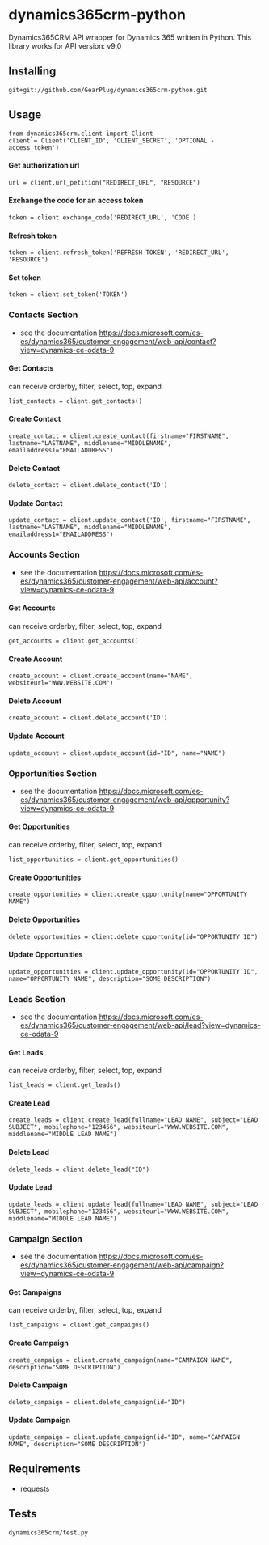 # dynamics365crm-python
Dynamics365CRM API wrapper for Dynamics 365 written in Python.
This library works for API version: v9.0

## Installing
```
git+git://github.com/GearPlug/dynamics365crm-python.git
```

## Usage
```
from dynamics365crm.client import Client
client = Client('CLIENT_ID', 'CLIENT_SECRET', 'OPTIONAL - access_token')
```
#### Get authorization url
```
url = client.url_petition("REDIRECT_URL", "RESOURCE")
```

#### Exchange the code for an access token
```
token = client.exchange_code('REDIRECT_URL', 'CODE')
```

#### Refresh token
```
token = client.refresh_token('REFRESH TOKEN', 'REDIRECT_URL', 'RESOURCE')
```

#### Set token
```
token = client.set_token('TOKEN')
```

### Contacts Section
- see the documentation https://docs.microsoft.com/es-es/dynamics365/customer-engagement/web-api/contact?view=dynamics-ce-odata-9

#### Get Contacts
can receive orderby, filter, select, top, expand
```
list_contacts = client.get_contacts()
```

#### Create Contact
```
create_contact = client.create_contact(firstname="FIRSTNAME", lastname="LASTNAME", middlename="MIDDLENAME", emailaddress1="EMAILADDRESS")
```

#### Delete Contact
```
delete_contact = client.delete_contact('ID')
```

#### Update Contact
```
update_contact = client.update_contact('ID', firstname="FIRSTNAME", lastname="LASTNAME", middlename="MIDDLENAME", emailaddress1="EMAILADDRESS")
```

### Accounts Section
- see the documentation https://docs.microsoft.com/es-es/dynamics365/customer-engagement/web-api/account?view=dynamics-ce-odata-9

#### Get Accounts
can receive orderby, filter, select, top, expand
```
get_accounts = client.get_accounts()
```

#### Create Account
```
create_account = client.create_account(name="NAME", websiteurl="WWW.WEBSITE.COM")
```

#### Delete Account
```
create_account = client.delete_account('ID')
```

#### Update Account
```
update_account = client.update_account(id="ID", name="NAME")
```

### Opportunities Section
- see the documentation https://docs.microsoft.com/es-es/dynamics365/customer-engagement/web-api/opportunity?view=dynamics-ce-odata-9

#### Get Opportunities
can receive orderby, filter, select, top, expand
```
list_opportunities = client.get_opportunities()
```

#### Create Opportunities
```
create_opportunities = client.create_opportunity(name="OPPORTUNITY NAME")
```

#### Delete Opportunities
```
delete_opportunities = client.delete_opportunity(id="OPPORTUNITY ID")
```

#### Update Opportunities
```
update_opportunities = client.update_opportunity(id="OPPORTUNITY ID", name="OPPORTUNITY NAME", description="SOME DESCRIPTION")
```

### Leads Section
- see the documentation https://docs.microsoft.com/es-es/dynamics365/customer-engagement/web-api/lead?view=dynamics-ce-odata-9

#### Get Leads
can receive orderby, filter, select, top, expand
```
list_leads = client.get_leads()
```

#### Create Lead
```
create_leads = client.create_lead(fullname="LEAD NAME", subject="LEAD SUBJECT", mobilephone="123456", websiteurl="WWW.WEBSITE.COM", middlename="MIDDLE LEAD NAME")
```

#### Delete Lead
```
delete_leads = client.delete_lead("ID")
```

#### Update Lead
```
update_leads = client.update_lead(fullname="LEAD NAME", subject="LEAD SUBJECT", mobilephone="123456", websiteurl="WWW.WEBSITE.COM", middlename="MIDDLE LEAD NAME")
```

### Campaign Section
- see the documentation https://docs.microsoft.com/es-es/dynamics365/customer-engagement/web-api/campaign?view=dynamics-ce-odata-9

#### Get Campaigns
can receive orderby, filter, select, top, expand
```
list_campaigns = client.get_campaigns()
```

#### Create Campaign
```
create_campaign = client.create_campaign(name="CAMPAIGN NAME", description="SOME DESCRIPTION")
```

#### Delete Campaign
```
delete_campaign = client.delete_campaign(id="ID")
```

#### Update Campaign
```
update_campaign = client.update_campaign(id="ID", name="CAMPAIGN NAME", description="SOME DESCRIPTION")
```

## Requirements
- requests

## Tests
```
dynamics365crm/test.py
```
